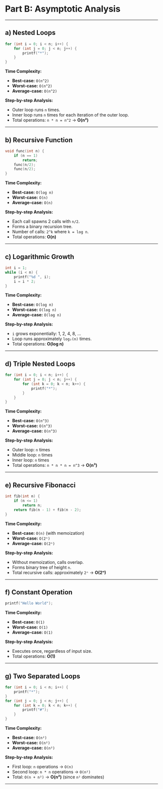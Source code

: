 
# Part B: Asymptotic Analysis

---

## a) Nested Loops

```c
for (int i = 0; i < n; i++) {
    for (int j = 0; j < n; j++) {
        printf("*");
    }
}
```

**Time Complexity:**

- **Best-case:** `O(n^2)`  
- **Worst-case:** `O(n^2)`  
- **Average-case:** `O(n^2)`  

**Step-by-step Analysis:**

- Outer loop runs `n` times.
- Inner loop runs `n` times for each iteration of the outer loop.
- Total operations: `n * n = n^2` → **O(n²)**

---

## b) Recursive Function

```c
void func(int n) {
    if (n == 1)
        return;
    func(n/2);
    func(n/2);
}
```

**Time Complexity:**

- **Best-case:** `O(log n)`  
- **Worst-case:** `O(n)`  
- **Average-case:** `O(n)`  

**Step-by-step Analysis:**

- Each call spawns 2 calls with `n/2`.
- Forms a binary recursion tree.
- Number of calls: `2^k` where `k = log n`.
- Total operations: **O(n)**

---

## c) Logarithmic Growth

```c
int i = 1;
while (i < n) {
    printf("%d ", i);
    i = i * 2;
}
```

**Time Complexity:**

- **Best-case:** `O(log n)`  
- **Worst-case:** `O(log n)`  
- **Average-case:** `O(log n)`  

**Step-by-step Analysis:**

- `i` grows exponentially: 1, 2, 4, 8, ...
- Loop runs approximately `log₂(n)` times.
- Total operations: **O(log n)**

---

## d) Triple Nested Loops

```c
for (int i = 0; i < n; i++) {
    for (int j = 0; j < n; j++) {
        for (int k = 0; k < n; k++) {
            printf("*");
        }
    }
}
```

**Time Complexity:**

- **Best-case:** `O(n^3)`  
- **Worst-case:** `O(n^3)`  
- **Average-case:** `O(n^3)`  

**Step-by-step Analysis:**

- Outer loop: `n` times
- Middle loop: `n` times
- Inner loop: `n` times
- Total operations: `n * n * n = n^3` → **O(n³)**

---

## e) Recursive Fibonacci

```c
int fib(int n) {
    if (n <= 1)
        return n;
    return fib(n - 1) + fib(n - 2);
}
```

**Time Complexity:**

- **Best-case:** `O(n)` (with memoization)  
- **Worst-case:** `O(2ⁿ)`  
- **Average-case:** `O(2ⁿ)`  

**Step-by-step Analysis:**

- Without memoization, calls overlap.
- Forms binary tree of height `n`.
- Total recursive calls: approximately `2ⁿ` → **O(2ⁿ)**

---

## f) Constant Operation

```c
printf("Hello World");
```

**Time Complexity:**

- **Best-case:** `O(1)`  
- **Worst-case:** `O(1)`  
- **Average-case:** `O(1)`  

**Step-by-step Analysis:**

- Executes once, regardless of input size.
- Total operations: **O(1)**

---

## g) Two Separated Loops

```c
for (int i = 0; i < n; i++) {
    printf("*");
}
for (int j = 0; j < n; j++) {
    for (int k = 0; k < n; k++) {
        printf("#");
    }
}
```

**Time Complexity:**

- **Best-case:** `O(n²)`  
- **Worst-case:** `O(n²)`  
- **Average-case:** `O(n²)`  

**Step-by-step Analysis:**

- First loop: `n` operations → `O(n)`
- Second loop: `n * n` operations → `O(n²)`
- Total: `O(n + n²)` → **O(n²)** (since `n²` dominates)

---